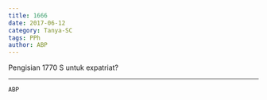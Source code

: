 ```yaml
---
title: 1666
date: 2017-06-12
category: Tanya-SC
tags: PPh
author: ABP
---
```


Pengisian 1770 S untuk expatriat?

---



`ABP`
